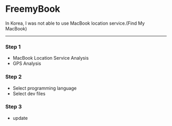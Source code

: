 # FreemyBook

 In Korea, I was not able to use MacBook location service.(Find My MacBook)

------

### Step 1

- MacBook Location Service Analysis
- GPS Analysis

### Step 2

- Select programming language
- Select dev files

### Step 3

- update

